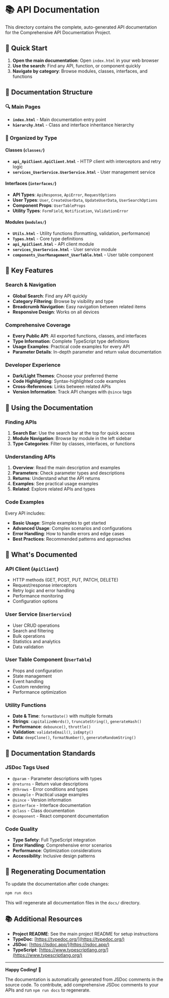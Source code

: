 # 📚 API Documentation

This directory contains the complete, auto-generated API documentation for the Comprehensive API Documentation Project.

## 🚀 Quick Start

1. **Open the main documentation**: Open `index.html` in your web browser
2. **Use the search**: Find any API, function, or component quickly
3. **Navigate by category**: Browse modules, classes, interfaces, and functions

## 📖 Documentation Structure

### 🔍 Main Pages
- **`index.html`** - Main documentation entry point
- **`hierarchy.html`** - Class and interface inheritance hierarchy

### 📁 Organized by Type

#### **Classes** (`classes/`)
- **`api_ApiClient.ApiClient.html`** - HTTP client with interceptors and retry logic
- **`services_UserService.UserService.html`** - User management service

#### **Interfaces** (`interfaces/`)
- **API Types**: `ApiResponse`, `ApiError`, `RequestOptions`
- **User Types**: `User`, `CreateUserData`, `UpdateUserData`, `UserSearchOptions`
- **Component Props**: `UserTableProps`
- **Utility Types**: `FormField`, `Notification`, `ValidationError`

#### **Modules** (`modules/`)
- **`Utils.html`** - Utility functions (formatting, validation, performance)
- **`Types.html`** - Core type definitions
- **`api_ApiClient.html`** - API client module
- **`services_UserService.html`** - User service module
- **`components_UserManagement_UserTable.html`** - User table component

## 🎯 Key Features

### **Search & Navigation**
- **Global Search**: Find any API quickly
- **Category Filtering**: Browse by visibility and type
- **Breadcrumb Navigation**: Easy navigation between related items
- **Responsive Design**: Works on all devices

### **Comprehensive Coverage**
- **Every Public API**: All exported functions, classes, and interfaces
- **Type Information**: Complete TypeScript type definitions
- **Usage Examples**: Practical code examples for every API
- **Parameter Details**: In-depth parameter and return value documentation

### **Developer Experience**
- **Dark/Light Themes**: Choose your preferred theme
- **Code Highlighting**: Syntax-highlighted code examples
- **Cross-References**: Links between related APIs
- **Version Information**: Track API changes with `@since` tags

## 🔧 Using the Documentation

### **Finding APIs**
1. **Search Bar**: Use the search bar at the top for quick access
2. **Module Navigation**: Browse by module in the left sidebar
3. **Type Categories**: Filter by classes, interfaces, or functions

### **Understanding APIs**
1. **Overview**: Read the main description and examples
2. **Parameters**: Check parameter types and descriptions
3. **Returns**: Understand what the API returns
4. **Examples**: See practical usage examples
5. **Related**: Explore related APIs and types

### **Code Examples**
Every API includes:
- **Basic Usage**: Simple examples to get started
- **Advanced Usage**: Complex scenarios and configurations
- **Error Handling**: How to handle errors and edge cases
- **Best Practices**: Recommended patterns and approaches

## 🌟 What's Documented

### **API Client** (`ApiClient`)
- HTTP methods (GET, POST, PUT, PATCH, DELETE)
- Request/response interceptors
- Retry logic and error handling
- Performance monitoring
- Configuration options

### **User Service** (`UserService`)
- User CRUD operations
- Search and filtering
- Bulk operations
- Statistics and analytics
- Data validation

### **User Table Component** (`UserTable`)
- Props and configuration
- State management
- Event handling
- Custom rendering
- Performance optimization

### **Utility Functions**
- **Date & Time**: `formatDate()` with multiple formats
- **Strings**: `capitalizeWords()`, `truncateString()`, `generateHash()`
- **Performance**: `debounce()`, `throttle()`
- **Validation**: `validateEmail()`, `isEmpty()`
- **Data**: `deepClone()`, `formatNumber()`, `generateRandomString()`

## 📝 Documentation Standards

### **JSDoc Tags Used**
- `@param` - Parameter descriptions with types
- `@returns` - Return value descriptions
- `@throws` - Error conditions and types
- `@example` - Practical usage examples
- `@since` - Version information
- `@interface` - Interface documentation
- `@class` - Class documentation
- `@component` - React component documentation

### **Code Quality**
- **Type Safety**: Full TypeScript integration
- **Error Handling**: Comprehensive error scenarios
- **Performance**: Optimization considerations
- **Accessibility**: Inclusive design patterns

## 🔄 Regenerating Documentation

To update the documentation after code changes:

```bash
npm run docs
```

This will regenerate all documentation files in the `docs/` directory.

## 📚 Additional Resources

- **Project README**: See the main project README for setup instructions
- **TypeDoc**: [https://typedoc.org/](https://typedoc.org/)
- **JSDoc**: [https://jsdoc.app/](https://jsdoc.app/)
- **TypeScript**: [https://www.typescriptlang.org/](https://www.typescriptlang.org/)

---

**Happy Coding! 🚀**

The documentation is automatically generated from JSDoc comments in the source code. To contribute, add comprehensive JSDoc comments to your APIs and run `npm run docs` to regenerate.